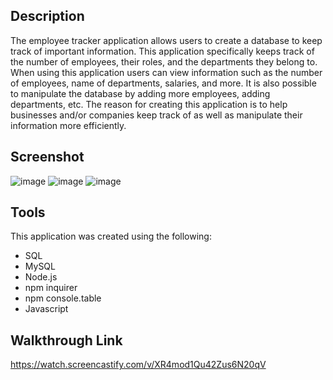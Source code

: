 ## Description
The employee tracker application allows users to create a database to keep track of important information. This application specifically keeps track of the number of employees, their roles, and the departments they belong to. When using this application users can view information such as the number of employees, name of departments, salaries, and more. It is also possible to manipulate the database by adding more employees, adding departments, etc. The reason for creating this application is to help businesses and/or companies keep track of as well as manipulate their information more efficiently.

## Screenshot
![image](https://user-images.githubusercontent.com/69539559/141710765-c9b94679-60de-4842-95c8-4378d8838731.png)
![image](https://user-images.githubusercontent.com/69539559/141710899-63d00ab0-c086-4dc0-8af6-ae92542e38b5.png)
![image](https://user-images.githubusercontent.com/69539559/141710965-2f2441ab-68b9-419d-83e2-14b510d5c7bb.png)

## Tools
This application was created using the following:
* SQL
* MySQL
* Node.js
* npm inquirer
* npm console.table
* Javascript

## Walkthrough Link
https://watch.screencastify.com/v/XR4mod1Qu42Zus6N20qV
